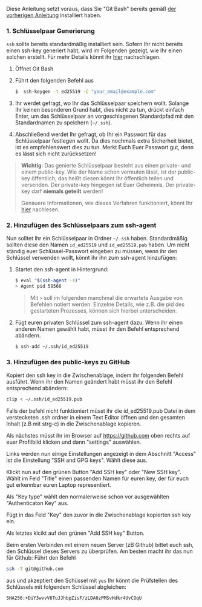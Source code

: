 Diese Anleitung setzt voraus, dass Sie "Git Bash" bereits gemäß [der vorherigen Anleitung](Windows-Git-Installation.md) installiert haben.

### 1. Schlüsselpaar Generierung

`ssh` sollte bereits standardmäßig installiert sein. Sofern Ihr nicht bereits einen ssh-key generiert habt, wird im Folgenden gezeigt, wie Ihr einen solchen erstellt. Für mehr Details könnt ihr [hier](https://docs.github.com/en/authentication/connecting-to-github-with-ssh/generating-a-new-ssh-key-and-adding-it-to-the-ssh-agent?platform=windows) nachschlagen.

1. Öffnet Git Bash

2. Führt den folgenden Befehl aus
    ```bash
    $  ssh-keygen -t ed25519 -C "your_email@example.com"
    ```
3. Ihr werdet gefragt, wo Ihr das Schlüsselpaar speichern wollt. Solange Ihr keinen besonderen Grund habt, dies nicht zu tun, drückt einfach Enter, um das Schlüsselpaar an vorgeschlagenen Standardpfad mit den Standardnamen zu speichern (`~/.ssh`).

4. Abschließend werdet Ihr gefragt, ob Ihr ein Passwort für das Schlüsselpaar festlegen wollt. Da dies nochmals extra Sicherheit bietet, ist es empfehlenswert dies zu tun. Merkt Euch Euer Passwort gut, denn es lässt sich nicht zurücksetzen!

> **Wichtig**: Das genierte Schlüsselpaar besteht aus einen private- und einem public-key. Wie der Name schon vermuten lässt, ist der public-key öffentlich, das heißt diesen könnt Ihr öffentlich teilen und versenden. Der private-key hingegen ist Euer Geheimnis. Der private-key darf **niemals geteilt** werden! 
>
> Genauere Informationen, wie dieses Verfahren funktioniert, könnt Ihr [hier](https://en.wikipedia.org/wiki/Public-key_cryptography) nachlesen.


### 2. Hinzufügen des Schlüsselpaars zum ssh-agent

Nun solltet Ihr ein Schlüsselpaar in Ordner `~/.ssh` haben. Standardmäßig sollten diese den Namen `id_ed25519` und `id_ed25519.pub` haben. Um nicht ständig euer Schlüssel-Passwort eingeben zu müssen, wenn ihr den Schlüssel verwenden wollt, könnt ihr ihn zum ssh-agent hinzufügen:

1. Startet den ssh-agent in Hintergrund:
    ```bash
    $ eval "$(ssh-agent -s)"
    > Agent pid 59566
    ```
    > Mit `>` soll im folgenden manchmal die erwartete Ausgabe von Befehlen notiert werden. Einzelne Details, wie z.B. die pid des gestarteten Prozesses, können sich hierbei unterscheiden.

2. Fügt euren privaten Schlüssel zum ssh-agent dazu. Wenn ihr einen anderen Namen gewählt habt, müsst ihr den Befehl entsprechend abändern.
    ```bash
    $ ssh-add ~/.ssh/id_ed25519
    ```


### 3. Hinzufügen des public-keys zu GitHub

Kopiert den ssh key in die Zwischenablage, indem ihr folgenden Befehl ausführt. Wenn ihr den Namen geändert habt müsst ihr den Befehl entsprechend abändern:
```sh
clip < ~/.ssh/id_ed25519.pub
```

Falls der befehl nicht funktioniert müsst ihr  die id_ed25519.pub Datei in dem verstecketen .ssh ordner in einem Text Editor öffnen und den gesamten Inhalt (z.B mit strg-c) in die Zwischenablage kopieren.

Als nächstes müsst ihr im Browser auf https://github.com oben rechts auf euer Profilbild klicken und dann "settings" auswählen.

Links werden nun einige Einstellungen angezeigt in dem Abschnitt "Access" ist die Einstellung "SSH and GPG keys". Wählt diese aus.

Klickt nun auf den grünen Button "Add SSH key" oder "New SSH key".
Wählt im Feld "Title" einen passenden Namen für euren key, der für euch gut erkennbar euren Laptop representiert.

Als "Key type" wählt den normalerweise schon vor ausgewählten "Authenticaton Key" aus.

Fügt in das Feld "Key" den zuvor in die Zwischenablage kopierten ssh key ein.

Als letztes klcikt auf den grünen "Add SSH key" Button.


Beim ersten Verbinden mit einem neuen Server (zB Github) bittet euch ssh, den Schlüssel dieses Servers zu überprüfen. Am besten macht ihr das nun für Github: Führt den Befehl
```sh
ssh -T git@github.com
```
 aus und akzeptiert den Schüssel mit `yes`
Ihr könnt die Prüfstellen des Schlüssels mit folgendem Schlüssel abgleichen:

`SHA256:+DiY3wvvV6TuJJhbpZisF/zLDA0zPMSvHdkr4UvCOqU`